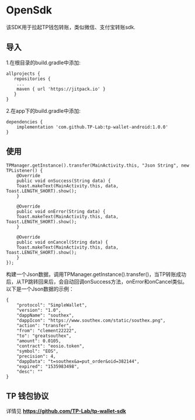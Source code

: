 # OpenSdk
该SDK用于拉起TP钱包转账，类似微信、支付宝转账sdk.

## 导入
1.在根目录的build.gradle中添加:
```
allprojects {
   repositories {
	...
	maven { url 'https://jitpack.io' }
   }
}
```

2.在app下的build.gradle中添加:
```
dependencies {
    implementation 'com.github.TP-Lab:tp-wallet-android:1.0.0'
}
```


## 使用
```
TPManager.getInstance().transfer(MainActivity.this, "Json String", new TPListener() {
    @Override
    public void onSuccess(String data) {
	Toast.makeText(MainActivity.this, data, Toast.LENGTH_SHORT).show();
    }

    @Override
    public void onError(String data) {
	Toast.makeText(MainActivity.this, data, Toast.LENGTH_SHORT).show();
    }

    @Override
    public void onCancel(String data) {
	Toast.makeText(MainActivity.this, data, Toast.LENGTH_SHORT).show();
    }
});

```
构建一个Json数据，调用TPManager.getInstance().transfer()，当TP转账成功后，从TP跳转回来后，会自动回调onSuccess方法，onError和onCancel类似。
以下是一个Json数据的示例：
```
{
	"protocol": "SimpleWallet",
	"version": "1.0",
	"dappName": "southex",
	"dappIcon": "https://www.southex.com/static/southex.png",
	"action": "transfer",
	"from": "clement22222",
	"to": "greatsouthex",
	"amount": 0.0105,
	"contract": "eosio.token",
	"symbol": "EOS",
	"precision": 4,
	"dappData": "t=southex&a=put_order&oid=382144",
	"expired": "1535983498",
	"desc": ""
}
```


## TP 钱包协议
详情见 **https://github.com/TP-Lab/tp-wallet-sdk** 
